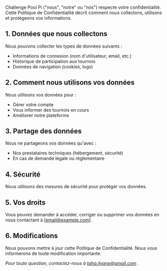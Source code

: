 Challenge Pool Pi ("nous", "notre" ou "nos") respecte votre confidentialité. Cette Politique de Confidentialité décrit comment nous collectons, utilisons et protégeons vos informations.

## 1. Données que nous collectons
Nous pouvons collecter les types de données suivants :
- Informations de connexion (nom d'utilisateur, email, etc.)
- Historique de participation aux tournois
- Données de navigation (cookies, logs)

## 2. Comment nous utilisons vos données
Nous utilisons vos données pour :
- Gérer votre compte
- Vous informer des tournois en cours
- Améliorer notre plateforme

## 3. Partage des données
Nous ne partageons vos données qu'avec :
- Nos prestataires techniques (hébergement, sécurité)
- En cas de demande légale ou réglementaire

## 4. Sécurité
Nous utilisons des mesures de sécurité pour protéger vos données.

## 5. Vos droits
Vous pouvez demander à accéder, corriger ou supprimer vos données en nous contactant à [email@example.com].

## 6. Modifications
Nous pouvons mettre à jour cette Politique de Confidentialité. Nous vous informerons de toute modification importante.

*Pour toute question, contactez-nous à taha.ilyane@gmail.com .*
